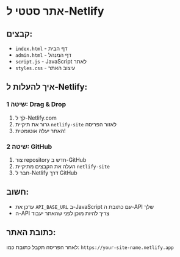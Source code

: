 # אתר סטטי ל-Netlify

## קבצים:
- `index.html` - דף הבית
- `admin.html` - דף המנהל
- `script.js` - JavaScript לאתר
- `styles.css` - עיצוב האתר

## איך להעלות ל-Netlify:

### שיטה 1: Drag & Drop
1. לך ל-Netlify.com
2. גרור את תיקיית `netlify-site` לאזור הפריסה
3. האתר יעלה אוטומטית!

### שיטה 2: GitHub
1. צור repository חדש ב-GitHub
2. העלה את הקבצים מתיקיית `netlify-site`
3. חבר ל-Netlify דרך GitHub

## חשוב:
- עדכן את `API_BASE_URL` ב-JavaScript עם כתובת ה-API שלך
- ה-API צריך להיות מוכן לפני שהאתר יעבוד

## כתובת האתר:
לאחר הפריסה תקבל כתובת כמו: `https://your-site-name.netlify.app`


